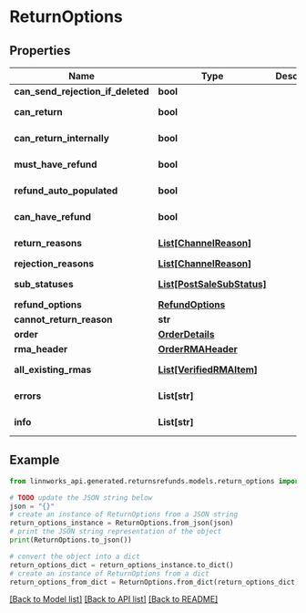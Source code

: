 # ReturnOptions


## Properties

Name | Type | Description | Notes
------------ | ------------- | ------------- | -------------
**can_send_rejection_if_deleted** | **bool** |  | [optional] 
**can_return** | **bool** |  | [optional] [readonly] 
**can_return_internally** | **bool** |  | [optional] [readonly] 
**must_have_refund** | **bool** |  | [optional] [readonly] 
**refund_auto_populated** | **bool** |  | [optional] [readonly] 
**can_have_refund** | **bool** |  | [optional] [readonly] 
**return_reasons** | [**List[ChannelReason]**](ChannelReason.md) |  | [optional] [readonly] 
**rejection_reasons** | [**List[ChannelReason]**](ChannelReason.md) |  | [optional] 
**sub_statuses** | [**List[PostSaleSubStatus]**](PostSaleSubStatus.md) |  | [optional] [readonly] 
**refund_options** | [**RefundOptions**](RefundOptions.md) |  | [optional] 
**cannot_return_reason** | **str** |  | [optional] 
**order** | [**OrderDetails**](OrderDetails.md) |  | [optional] 
**rma_header** | [**OrderRMAHeader**](OrderRMAHeader.md) |  | [optional] 
**all_existing_rmas** | [**List[VerifiedRMAItem]**](VerifiedRMAItem.md) |  | [optional] [readonly] 
**errors** | **List[str]** |  | [optional] [readonly] 
**info** | **List[str]** |  | [optional] [readonly] 

## Example

```python
from linnworks_api.generated.returnsrefunds.models.return_options import ReturnOptions

# TODO update the JSON string below
json = "{}"
# create an instance of ReturnOptions from a JSON string
return_options_instance = ReturnOptions.from_json(json)
# print the JSON string representation of the object
print(ReturnOptions.to_json())

# convert the object into a dict
return_options_dict = return_options_instance.to_dict()
# create an instance of ReturnOptions from a dict
return_options_from_dict = ReturnOptions.from_dict(return_options_dict)
```
[[Back to Model list]](../README.md#documentation-for-models) [[Back to API list]](../README.md#documentation-for-api-endpoints) [[Back to README]](../README.md)


